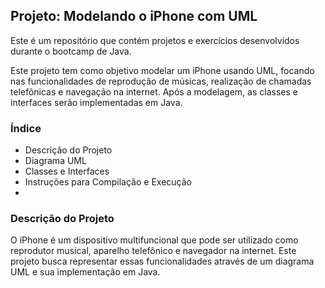 ## Projeto: Modelando o iPhone com UML
Este é um repositório que contém projetos e exercícios desenvolvidos durante o bootcamp de Java.

Este projeto tem como objetivo modelar um iPhone usando UML, focando nas funcionalidades de reprodução de músicas, realização de chamadas telefônicas e navegação na internet. Após a modelagem, as classes e interfaces serão implementadas em Java.

### Índice
- Descrição do Projeto
- Diagrama UML
- Classes e Interfaces
- Instruções para Compilação e Execução
- 
### Descrição do Projeto
O iPhone é um dispositivo multifuncional que pode ser utilizado como reprodutor musical, aparelho telefônico e navegador na internet. Este projeto busca representar essas funcionalidades através de um diagrama UML e sua implementação em Java.